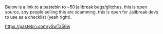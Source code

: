 Below is a link to a pastebin to ~50 jailbreak bugs/glitches, this is open source, any people selling this are scamming, this is open for Jailbreak devs to use as a checklist (yeah right).

https://pastebin.com/ySwTa56w
